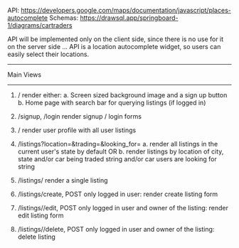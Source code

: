 API: https://developers.google.com/maps/documentation/javascript/places-autocomplete
Schemas: https://drawsql.app/springboard-1/diagrams/cartraders

API will be implemented only on the client side, since there is no use for it on the server side ...
API is a location autocomplete widget, so users can easily select their locations.

****************
   Main Views
****************

1) /
render either:
    a. Screen sized background image and a sign up button
    b. Home page with search bar for querying listings (if logged in)

2) /signup, /login
render signup / login forms

3) /<username>
render user profile with all user listings

4) /listings?location=&trading=&looking_for=
    a. render all listings in the current user's state by default OR
    b. render listings by location of city, state and/or car being traded string and/or car users are looking for string

5) /listings/<id>
render a single listing

6) /listings/create, POST
only logged in user: render create listing form

7) /listings/<id>/edit, POST
only logged in user and owner of the listing: render edit listing form

8) /listings/<id>/delete, POST
only logged in user and owner of the listing: delete listing
